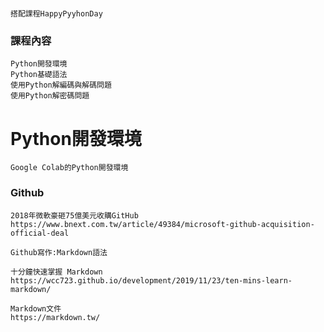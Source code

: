 #
```
搭配課程HappyPyyhonDay
```
### 課程內容
```
Python開發環境
Python基礎語法
使用Python解編碼與解碼問題
使用Python解密碼問題
```
# Python開發環境
```
Google Colab的Python開發環境
```

### Github
```
2018年微軟豪砸75億美元收購GitHub
https://www.bnext.com.tw/article/49384/microsoft-github-acquisition-official-deal
```
```
Github寫作:Markdown語法

十分鐘快速掌握 Markdown
https://wcc723.github.io/development/2019/11/23/ten-mins-learn-markdown/

Markdown文件
https://markdown.tw/
```

